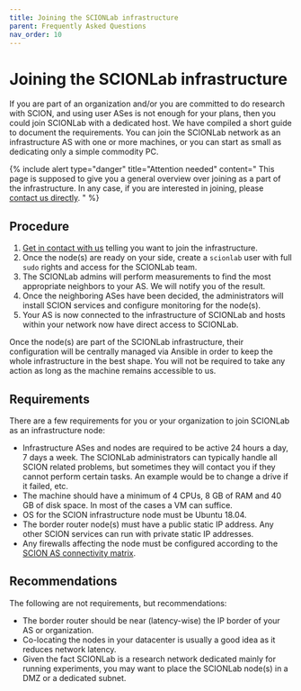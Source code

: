 ```yaml
---
title: Joining the SCIONLab infrastructure
parent: Frequently Asked Questions
nav_order: 10
---
```


# Joining the SCIONLab infrastructure

If you are part of an organization and/or you are committed to do research with SCION, and using user ASes is not enough for your plans, then you could join SCIONLab with a dedicated host. We have compiled a short guide to document the requirements.
You can join the SCIONLab network as an infrastructure AS with one or more machines, or you can start as small as dedicating only a simple commodity PC.

{% include alert type="danger" title="Attention needed" content="
This page is supposed to give you a general overview over joining as a part of the infrastructure. In any case, if you are interested in joining, please [contact us directly](../../#contact).
" %}

## Procedure

1. [Get in contact with us](../../#contact) telling you want to join the infrastructure.
2. Once the node(s) are ready on your side, create a `scionlab` user with full `sudo` rights and access for the SCIONLab team.
3. The SCIONLab admins will perform measurements to find the most appropriate neighbors to your AS. We will notify you of the result.
4. Once the neighboring ASes have been decided, the administrators will install SCION services and configure monitoring for the node(s).
5. Your AS is now connected to the infrastructure of SCIONLab and hosts within your network now have direct access to SCIONLab.

Once the node(s) are part of the SCIONLab infrastructure, their configuration will be centrally managed via Ansible in order to keep the whole infrastructure in the best shape. You will not be required to take any action as long as the machine remains accessible to us.

## Requirements

There are a few requirements for you or your organization to join SCIONLab as an infrastructure node:

- Infrastructure ASes and nodes are required to be active 24 hours a day, 7 days a week. The SCIONLab administrators can typically handle all SCION related problems, but sometimes they will contact you if they cannot perform certain tasks. An example would be to change a drive if it failed, etc.
- The machine should have a minimum of 4 CPUs, 8 GB of RAM and 40 GB of disk space. In most of the cases a VM can suffice.
- OS for the SCION infrastructure node must be Ubuntu 18.04.
- The border router node(s) must have a public static IP address. Any other SCION services can run with private static IP addresses.
- Any firewalls affecting the node must be configured according to the [SCION AS connectivity matrix](./as_connectivity.html).

## Recommendations

The following are not requirements, but recommendations:

- The border router should be near (latency-wise) the IP border of your AS or organization.
- Co-locating the nodes in your datacenter is usually a good idea as it reduces network latency.
- Given the fact SCIONLab is a research network dedicated mainly for running experiments, you may want to place the SCIONLab node(s) in a DMZ or a dedicated subnet.
